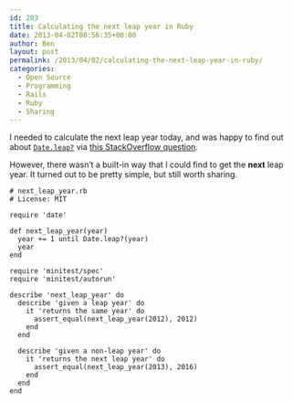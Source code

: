 ```yaml
---
id: 203
title: Calculating the next leap year in Ruby
date: 2013-04-02T00:56:35+00:00
author: Ben
layout: post
permalink: /2013/04/02/calculating-the-next-leap-year-in-ruby/
categories:
  - Open Source
  - Programming
  - Rails
  - Ruby
  - Sharing
---
```

I needed to calculate the next leap year today, and was happy to find out about [`Date.leap?`](http://ruby-doc.org/stdlib-2.0/libdoc/date/rdoc/Date.html#method-c-leap-3F) via [this StackOverflow question](http://stackoverflow.com/questions/1566589/easy-way-to-determine-leap-year-in-ruby).

However, there wasn&#8217;t a built-in way that I could find to get the **next** leap year. It turned out to be pretty simple, but still worth sharing.

<pre><code class="ruby"># next_leap_year.rb
# License: MIT

require &#39;date&#39;

def next_leap_year(year)
  year += 1 until Date.leap?(year)
  year
end

require &#39;minitest/spec&#39;
require &#39;minitest/autorun&#39;

describe &#39;next_leap_year&#39; do
  describe &#39;given a leap year&#39; do
    it &#39;returns the same year&#39; do
      assert_equal(next_leap_year(2012), 2012)
    end
  end

  describe &#39;given a non-leap year&#39; do
    it &#39;returns the next leap year&#39; do
      assert_equal(next_leap_year(2013), 2016)
    end
  end
end</code></pre>